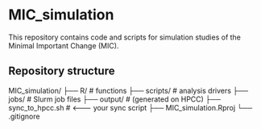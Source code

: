 # MIC_simulation

This repository contains code and scripts for simulation studies of the Minimal Important Change (MIC).

## Repository structure

MIC_simulation/
├── R/                   # functions
├── scripts/             # analysis drivers
├── jobs/                # Slurm job files
├── output/              # (generated on HPCC)
├── sync_to_hpcc.sh      # <--- your sync script
├── MIC_simulation.Rproj
└── .gitignore